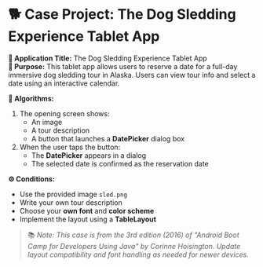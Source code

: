 # 🐕 Case Project: The Dog Sledding Experience Tablet App

**📝 Application Title:** The Dog Sledding Experience Tablet App  
**🎯 Purpose:** This tablet app allows users to reserve a date for a full-day immersive dog sledding tour in Alaska. Users can view tour info and select a date using an interactive calendar.

**🧠 Algorithms:**  
1. The opening screen shows:  
   - An image  
   - A tour description  
   - A button that launches a **DatePicker** dialog box  
2. When the user taps the button:  
   - The **DatePicker** appears in a dialog  
   - The selected date is confirmed as the reservation date

**⚙️ Conditions:**  
- Use the provided image `sled.png`  
- Write your own tour description  
- Choose your **own font** and **color scheme**  
- Implement the layout using a **TableLayout**

> 📚 *Note: This case is from the 3rd edition (2016) of "Android Boot Camp for Developers Using Java" by Corinne Hoisington. Update layout compatibility and font handling as needed for newer devices.*
